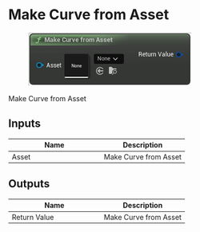 # Make Curve from Asset

<div align="left" data-full-width="false"><figure><img src="../../../../api/Math/Curve/Make_Curve_from_Asset.png" alt=""><figcaption></figcaption></figure></div>

Make Curve from Asset

## Inputs

<table><thead><tr><th width="170">Name</th><th>Description</th></tr></thead><tbody><tr><td>Asset</td><td>Make Curve from Asset</td></tr></tbody></table>

## Outputs

<table><thead><tr><th width="170">Name</th><th>Description</th></tr></thead><tbody><tr><td>Return Value</td><td>Make Curve from Asset</td></tr></tbody></table>
